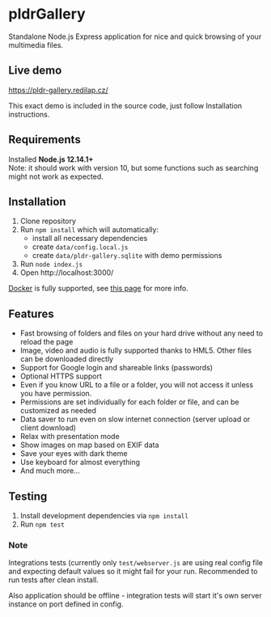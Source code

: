 # pldrGallery
Standalone Node.js Express application for nice and quick browsing of your multimedia files.

## Live demo
https://pldr-gallery.redilap.cz/

This exact demo is included in the source code, just follow Installation instructions.

## Requirements
Installed **Node.js 12.14.1+**  
Note: it should work with version 10, but some functions such as searching might not work as expected.

## Installation
1. Clone repository
1. Run `npm install` which will automatically:
    - install all necessary dependencies
    - create `data/config.local.js`
    - create `data/pldr-gallery.sqlite` with demo permissions
1. Run `node index.js`
1. Open http://localhost:3000/

[Docker](https://docker.io/) is fully supported, see [this page](docs/docker.md) for more info.

## Features
- Fast browsing of folders and files on your hard drive without any need to reload the page
- Image, video and audio is fully supported thanks to HML5. Other files can be downloaded directly
- Support for Google login and shareable links (passwords)
- Optional HTTPS support
- Even if you know URL to a file or a folder, you will not access it unless you have permission.
- Permissions are set individually for each folder or file, and can be customized as needed
- Data saver to run even on slow internet connection (server upload or client download)
- Relax with presentation mode
- Show images on map based on EXIF data
- Save your eyes with dark theme
- Use keyboard for almost everything
- And much more...

## Testing
1. Install development dependencies via `npm install`
2. Run `npm test`  

### Note
Integrations tests (currently only `test/webserver.js` are using real config file and expecting default values so it might fail for your run. 
Recommended to run tests after clean install. 

Also application should be offline - integration tests will start it's own server instance on port defined in config.


